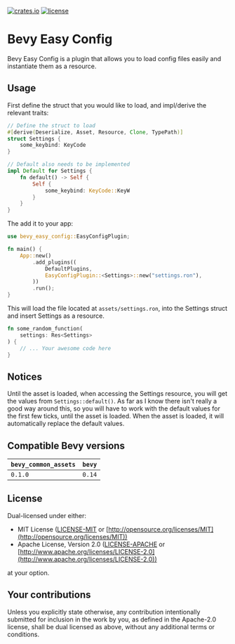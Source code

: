 [![crates.io](https://img.shields.io/crates/v/bevy_easy_config.svg)](https://crates.io/crates/bevy_easy_config)
[![license](https://img.shields.io/crates/l/bevy_easy_config)](https://github.com/Pnoenix/bevy_easy_config#license)


# Bevy Easy Config
Bevy Easy Config is a plugin that allows you to load config files easily and instantiate them as a resource.

## Usage
First define the struct that you would like to load, and impl/derive the relevant traits:
```rust
// Define the struct to load
#[derive(Deserialize, Asset, Resource, Clone, TypePath)]
struct Settings {
    some_keybind: KeyCode
}

// Default also needs to be implemented
impl Default for Settings {
    fn default() -> Self {
        Self {
            some_keybind: KeyCode::KeyW
        }
    }
}

```
The add it to your app:
```rust
use bevy_easy_config::EasyConfigPlugin;

fn main() {
    App::new()
        .add_plugins((
            DefaultPlugins,
            EasyConfigPlugin::<Settings>::new("settings.ron"),
        ))
        .run();
}
```
This will load the file located at `assets/settings.ron`, into the Settings struct and insert Settings as a resource.

```rust
fn some_random_function(
    settings: Res<Settings>
) {
    // ... Your awesome code here
}
```

## Notices
Until the asset is loaded, when accessing the Settings resource, you will get the values from `Settings::default()`.
As far as I know there isn't really a good way around this, so you will have to work with the default values for the
first few ticks, until the asset is loaded. When the asset is loaded, it will automatically replace the default values.

## Compatible Bevy versions
| `bevy_common_assets`  | `bevy` |
|:----------------------|:-------|
| `0.1.0`               | `0.14` |

## License
Dual-licensed under either:

* MIT License ([LICENSE-MIT](LICENSE-MIT) or [http://opensource.org/licenses/MIT](http://opensource.org/licenses/MIT))
* Apache License, Version 2.0 ([LICENSE-APACHE](LICENSE-APACHE) or [http://www.apache.org/licenses/LICENSE-2.0](http://www.apache.org/licenses/LICENSE-2.0))

at your option.

## Your contributions

Unless you explicitly state otherwise, any contribution intentionally submitted for inclusion in the work by you,
as defined in the Apache-2.0 license, shall be dual licensed as above, without any additional terms or conditions.
